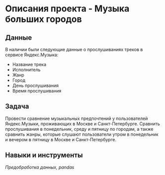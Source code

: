 # Описания проекта - Музыка больших городов

## Данные

В наличии были следующие данные о прослушиваниях треков в сервисе Яндекс.Музыка:

  * Название трека
  * Исполнитель
  * Жанр
  * Город
  * День прослушивания
  * Время прослушивания

## Задача

Провести сравнение музыкальных предпочтений у пользователей Яндекс.Музыки, проживающих в Москве и Санкт-Петербурге. Сравнить прослушивания в понедельник, среду и пятницу по городам, а также сравнить жанры, которые слушают пользователи утром в понедельник и вечером в пятницу в Москве и Санкт-Петербурге.

## Навыки и инструменты

*Предобработка данных, pandas*
